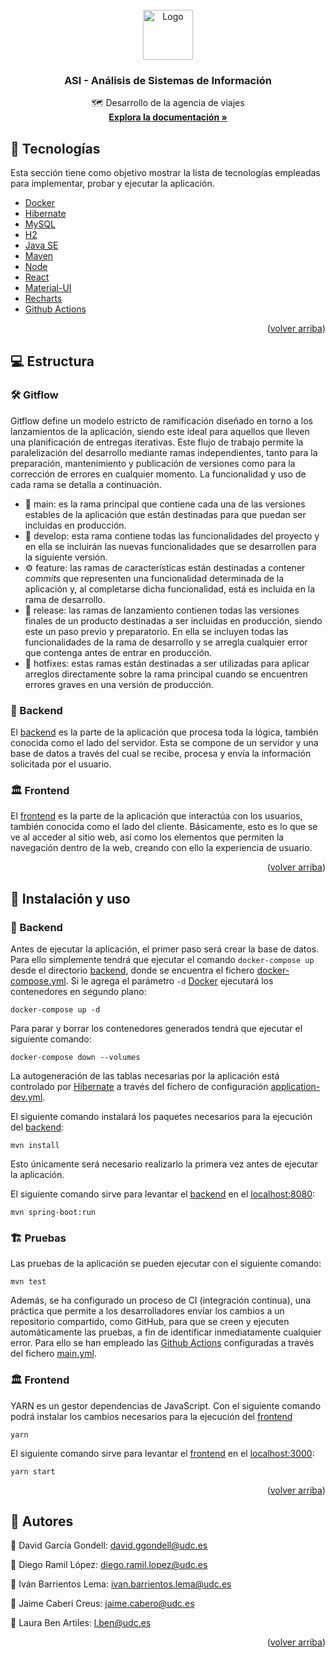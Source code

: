 <div id="top"></div>

<br />
<div align="center">
  <a href="https://github.com/IvanBarLem/ASI">
    <img src="https://bowiebearsnews.com/wp-content/uploads/2018/11/TRavel.png" alt="Logo" width="80" height="80">
  </a>

  <h3 align="center">ASI - Análisis de Sistemas de Información</h3>

  <p align="center">
    🗺️ Desarrollo de la agencia de viajes
    <br />
    <a href="https://ivanbarlem.github.io/ASI/es/udc/asiproject/backend/services/package-summary.html"><strong>Explora la documentación »</strong></a>
  </p>
</div>

## 🚧 Tecnologías

Esta sección tiene como objetivo mostrar la lista de tecnologías empleadas para implementar, probar y ejecutar la aplicación.

-   [Docker](https://www.docker.com/)
-   [Hibernate](https://hibernate.org/)
-   [MySQL](https://www.mysql.com/)
-   [H2](https://www.h2database.com/)
-   [Java SE](https://www.oracle.com/java/)
-   [Maven](https://maven.apache.org/)
-   [Node](https://nodejs.org/)
-   [React](https://es.reactjs.org/)
-   [Material-UI](https://mui.com/)
-   [Recharts](https://recharts.org/)
-   [Github Actions](https://github.com/features/actions)

<p align="right">(<a href="#top">volver arriba</a>)</p>

## 💻 Estructura

### 🛠️ Gitflow

Gitflow define un modelo estricto de ramificación diseñado en torno a los lanzamientos de la aplicación, siendo este ideal para aquellos que lleven una planificación de entregas iterativas. Este flujo de trabajo permite la paralelización del desarrollo mediante ramas independientes, tanto para la preparación, mantenimiento y publicación de versiones como para la corrección de errores en cualquier momento. La funcionalidad y uso de cada rama se detalla a continuación.

-   🏹 main: es la rama principal que contiene cada una de las versiones estables de la aplicación que están destinadas para que puedan ser incluidas en producción.
-   🧰 develop: esta rama contiene todas las funcionalidades del proyecto y en ella se incluirán las nuevas funcionalidades que se desarrollen para la siguiente versión.
-   ⚙️ feature: las ramas de características están destinadas a contener _commits_ que representen una funcionalidad determinada de la aplicación y, al completarse dicha funcionalidad, está es incluida en la rama de desarrollo.
-   🧲 release: las ramas de lanzamiento contienen todas las versiones finales de un producto destinadas a ser incluidas en producción, siendo este un paso previo y preparatorio. En ella se incluyen todas las funcionalidades de la rama de desarrollo y se arregla cualquier error que contenga antes de entrar en producción.
-   🧹 hotfixes: estas ramas están destinadas a ser utilizadas para aplicar arreglos directamente sobre la rama principal cuando se encuentren errores graves en una versión de producción.

### 🧱 Backend

El [backend](backend) es la parte de la aplicación que procesa toda la lógica, también conocida como el lado del servidor. Esta se compone de un servidor y una base de datos a través del cual se recibe, procesa y envía la información solicitada por el usuario.

### 🏛️ Frontend

El [frontend](frontend) es la parte de la aplicación que interactúa con los usuarios, también conocida como el lado del cliente. Básicamente, esto es lo que se ve al acceder al sitio web, así como los elementos que permiten la navegación dentro de la web, creando con ello la experiencia de usuario.

<p align="right">(<a href="#top">volver arriba</a>)</p>

## 🔌 Instalación y uso

### 🧱 Backend

Antes de ejecutar la aplicación, el primer paso será crear la base de datos. Para ello simplemente tendrá que ejecutar el comando `docker-compose up` desde el directorio [backend](backend), donde se encuentra el fichero [docker-compose.yml](backend/docker-compose.yml). Si le agrega el parámetro `-d` [Docker](https://www.docker.com/) ejecutará los contenedores en segundo plano:

```
docker-compose up -d
```

Para parar y borrar los contenedores generados tendrá que ejecutar el siguiente comando:

```
docker-compose down --volumes
```

La autogeneración de las tablas necesarias por la aplicación está controlado por [Hibernate](https://hibernate.org/) a través del fichero de configuración [application-dev.yml](backend/src/main/resources/application-dev.yml).

El siguiente comando instalará los paquetes necesarios para la ejecución del [backend](backend):

```
mvn install
```

Esto únicamente será necesario realizarlo la primera vez antes de ejecutar la aplicación.

El siguiente comando sirve para levantar el [backend](backend) en el [localhost:8080](localhost:8080):

```
mvn spring-boot:run
```

### 🏗️ Pruebas

Las pruebas de la aplicación se pueden ejecutar con el siguiente comando:

```
mvn test
```

Además, se ha configurado un proceso de CI (integración continua), una práctica que permite a los desarrolladores envíar los cambios a un repositorio compartido, como GitHub, para que se creen y ejecuten automáticamente las pruebas, a fin de identificar inmediatamente cualquier error. Para ello se han empleado las [Github Actions](https://github.com/features/actions) configuradas a través del fichero [main.yml](.gitgub/workflows/main.yml).

### 🏛️ Frontend

YARN es un gestor dependencias de JavaScript. Con el siguiente comando podrá instalar los cambios necesarios para la ejecución del [frontend](frontend)

```
yarn
```

El siguiente comando sirve para levantar el [frontend](frontend) en el [localhost:3000](localhost:3000):

```
yarn start
```

<p align="right">(<a href="#top">volver arriba</a>)</p>

## 👥 Autores

👤 David García Gondell: david.ggondell@udc.es

👤 Diego Ramil López: diego.ramil.lopez@udc.es

👤 Iván Barrientos Lema: ivan.barrientos.lema@udc.es

👤 Jaime Caberi Creus: jaime.cabero@udc.es

👤 Laura Ben Artiles: l.ben@udc.es

<p align="right">(<a href="#top">volver arriba</a>)</p>
